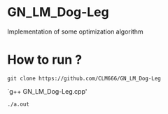 # GN_LM_Dog-Leg
Implementation of some optimization algorithm 

# How to run ?
`git clone https://github.com/CLM666/GN_LM_Dog-Leg`

`g++ GN_LM_Dog-Leg.cpp'

`./a.out`
